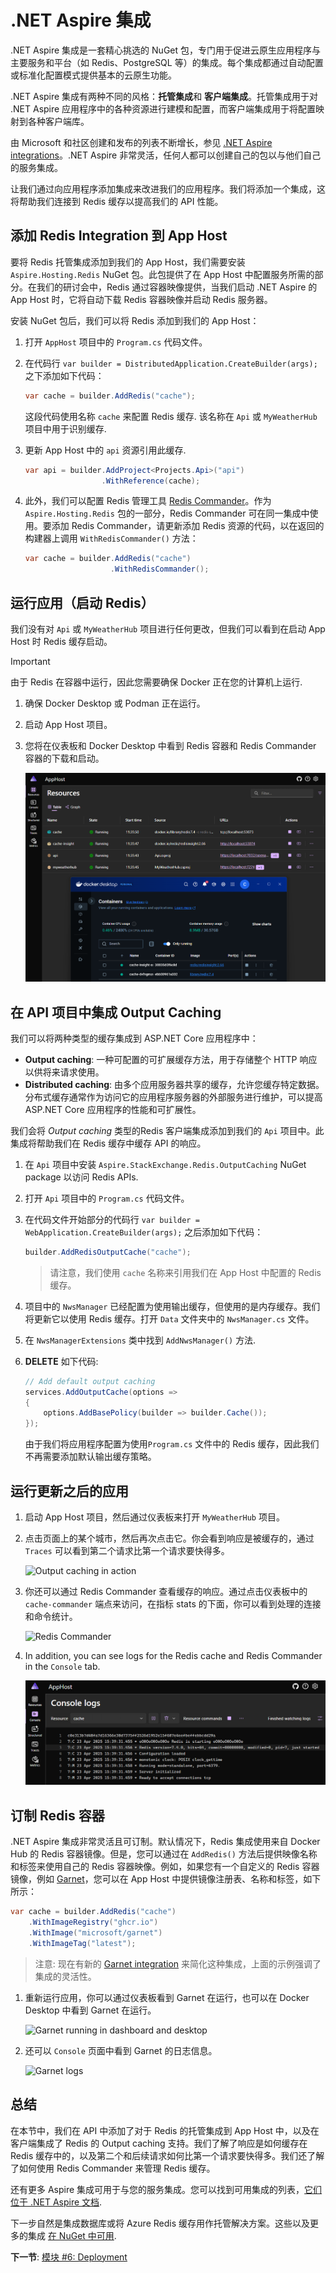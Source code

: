 # .NET Aspire 集成

.NET Aspire 集成是一套精心挑选的 NuGet 包，专门用于促进云原生应用程序与主要服务和平台（如 Redis、PostgreSQL 等）的集成。每个集成都通过自动配置或标准化配置模式提供基本的云原生功能。

.NET Aspire 集成有两种不同的风格：**托管集成**和 **客户端集成**。托管集成用于对 .NET Aspire 应用程序中的各种资源进行建模和配置，而客户端集成用于将配置映射到各种客户端库。

由 Microsoft 和社区创建和发布的列表不断增长，参见 [.NET Aspire integrations](https://learn.microsoft.com/dotnet/aspire/fundamentals/integrations-overview?tabs=dotnet-cli#available-integrations)。.NET Aspire 非常灵活，任何人都可以创建自己的包以与他们自己的服务集成。

让我们通过向应用程序添加集成来改进我们的应用程序。我们将添加一个集成，这将帮助我们连接到 Redis 缓存以提高我们的 API 性能。

## 添加 Redis Integration 到 App Host

要将 Redis 托管集成添加到我们的 App Host，我们需要安装 `Aspire.Hosting.Redis` NuGet 包。此包提供了在 App Host 中配置服务所需的部分。在我们的研讨会中，Redis 通过容器映像提供，当我们启动 .NET Aspire 的 App Host 时，它将自动下载 Redis 容器映像并启动 Redis 服务器。

安装 NuGet 包后，我们可以将 Redis 添加到我们的 App Host：

1. 打开 `AppHost` 项目中的 `Program.cs` 代码文件。
2. 在代码行 `var builder = DistributedApplication.CreateBuilder(args);` 之下添加如下代码：

    ```csharp
    var cache = builder.AddRedis("cache");
    ```

    这段代码使用名称 `cache` 来配置 Redis 缓存. 该名称在 `Api` 或 `MyWeatherHub` 项目中用于识别缓存.
3. 更新 App Host 中的  `api` 资源引用此缓存.

    ```csharp
    var api = builder.AddProject<Projects.Api>("api")
                     .WithReference(cache);
    ```

4. 此外，我们可以配置 Redis 管理工具 [Redis Commander](https://joeferner.github.io/redis-commander/)。作为 `Aspire.Hosting.Redis` 包的一部分，Redis Commander 可在同一集成中使用。要添加 Redis Commander，请更新添加 Redis 资源的代码，以在返回的构建器上调用 `WithRedisCommander()` 方法：

    ```csharp
    var cache = builder.AddRedis("cache")
                       .WithRedisCommander();
    ```

## 运行应用（启动 Redis）

我们没有对 `Api` 或 `MyWeatherHub` 项目进行任何更改，但我们可以看到在启动 App Host 时 Redis 缓存启动。

> [!IMPORTANT]
> 由于 Redis 在容器中运行，因此您需要确保 Docker 正在您的计算机上运行.

1. 确保 Docker Desktop 或 Podman 正在运行。
2. 启动 App Host 项目。
3. 您将在仪表板和 Docker Desktop 中看到 Redis 容器和 Redis Commander 容器的下载和启动。

    ![Redis running in dashboard and desktop](../media/redis-started.png)

## 在 API 项目中集成 Output Caching

我们可以将两种类型的缓存集成到 ASP.NET Core 应用程序中：

- **Output caching**: 一种可配置的可扩展缓存方法，用于存储整个 HTTP 响应以供将来请求使用。
- **Distributed caching**: 由多个应用服务器共享的缓存，允许您缓存特定数据。分布式缓存通常作为访问它的应用程序服务器的外部服务进行维护，可以提高 ASP.NET Core 应用程序的性能和可扩展性。

我们会将 _Output caching_ 类型的Redis 客户端集成添加到我们的 `Api` 项目中。此集成将帮助我们在 Redis 缓存中缓存 API 的响应。

1. 在 `Api` 项目中安装 `Aspire.StackExchange.Redis.OutputCaching` NuGet package 以访问 Redis APIs.
2. 打开 `Api` 项目中的 `Program.cs` 代码文件。
3. 在代码文件开始部分的代码行 `var builder = WebApplication.CreateBuilder(args);` 之后添加如下代码：

    ```csharp
    builder.AddRedisOutputCache("cache");
    ```

    > 请注意，我们使用 `cache` 名称来引用我们在 App Host 中配置的 Redis 缓存。
4. 项目中的 `NwsManager` 已经配置为使用输出缓存，但使用的是内存缓存。我们将更新它以使用 Redis 缓存。打开 `Data` 文件夹中的 `NwsManager.cs` 文件。
5. 在 `NwsManagerExtensions` 类中找到 `AddNwsManager()` 方法.
6. **DELETE** 如下代码:

    ```csharp
    // Add default output caching
    services.AddOutputCache(options =>
    {
        options.AddBasePolicy(builder => builder.Cache());
    });
    ```

    由于我们将应用程序配置为使用`Program.cs` 文件中的 Redis 缓存，因此我们不再需要添加默认输出缓存策略。

## 运行更新之后的应用

1. 启动 App Host 项目，然后通过仪表板来打开 `MyWeatherHub` 项目。
2. 点击页面上的某个城市，然后再次点击它。你会看到响应是被缓存的，通过 `Traces` 可以看到第二个请求比第一个请求要快得多。

    ![Output caching in action](../media/output-caching.png)

3. 你还可以通过 Redis Commander 查看缓存的响应。通过点击仪表板中的 `cache-commander` 端点来访问，在指标 stats 的下面，你可以看到处理的连接和命令统计。

    ![Redis Commander](../media/redis-commander.png)

4. In addition, you can see logs for the Redis cache and Redis Commander in the `Console` tab.

    ![Redis logs](../media/redis-logs.png)

## 订制 Redis 容器

.NET Aspire 集成非常灵活且可订制。默认情况下，Redis 集成使用来自 Docker Hub 的 Redis 容器镜像。但是，您可以通过在 `AddRedis()` 方法后提供映像名称和标签来使用自己的 Redis 容器映像。例如，如果您有一个自定义的 Redis 容器镜像，例如 [Garnet](https://github.com/microsoft/garnet)，您可以在 App Host 中提供镜像注册表、名称和标签，如下所示：

```csharp
var cache = builder.AddRedis("cache")
    .WithImageRegistry("ghcr.io")
    .WithImage("microsoft/garnet")
    .WithImageTag("latest");
```

> 注意: 现在有新的 [Garnet integration](https://learn.microsoft.com/dotnet/aspire/caching/stackexchange-redis-integration?pivots=garnet&tabs=dotnet-cli)  来简化这种集成，上面的示例强调了集成的灵活性。

1. 重新运行应用，你可以通过仪表板看到 Garnet 在运行，也可以在 Docker Desktop 中看到 Garnet 在运行。

    ![Garnet running in dashboard and desktop](../media/garnet-started.png)

2. 还可以 `Console` 页面中看到 Garnet 的日志信息。

    ![Garnet logs](../media/garnet-logs.png)

## 总结

在本节中，我们在 API 中添加了对于 Redis 的托管集成到 App Host 中，以及在客户端集成了 Redis 的 Output caching 支持。我们了解了响应是如何缓存在 Redis 缓存中的，以及第二个和后续请求如何比第一个请求要快得多。我们还了解了如何使用 Redis Commander 来管理 Redis 缓存。

还有更多 Aspire 集成可用于与您的服务集成。您可以找到可用集成的列表，[它们位于 .NET Aspire 文档](https://learn.microsoft.com/dotnet/aspire/fundamentals/integrations-overview?tabs=dotnet-cli#available-integrations).

下一步自然是集成数据库或将 Azure Redis 缓存用作托管解决方案。这些以及更多的集成 [在 NuGet 中可用](https://www.nuget.org/packages?q=owner%3Aaspire+tags%3Aintegration).

**下一节**: [模块 #6: Deployment](6-deployment.md)
